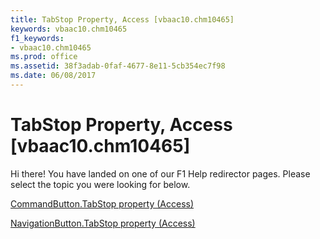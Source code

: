 ```yaml
---
title: TabStop Property, Access [vbaac10.chm10465]
keywords: vbaac10.chm10465
f1_keywords:
- vbaac10.chm10465
ms.prod: office
ms.assetid: 38f3adab-0faf-4677-8e11-5cb354ec7f98
ms.date: 06/08/2017
---
```



# TabStop Property, Access [vbaac10.chm10465]

Hi there! You have landed on one of our F1 Help redirector pages. Please select the topic you were looking for below.

[CommandButton.TabStop property (Access)](http://msdn.microsoft.com/library/ec624311-cad4-87b7-e697-053c939a078a%28Office.15%29.aspx)

[NavigationButton.TabStop property (Access)](http://msdn.microsoft.com/library/615492c6-d953-3c0d-21c4-b9f233743aa6%28Office.15%29.aspx)


